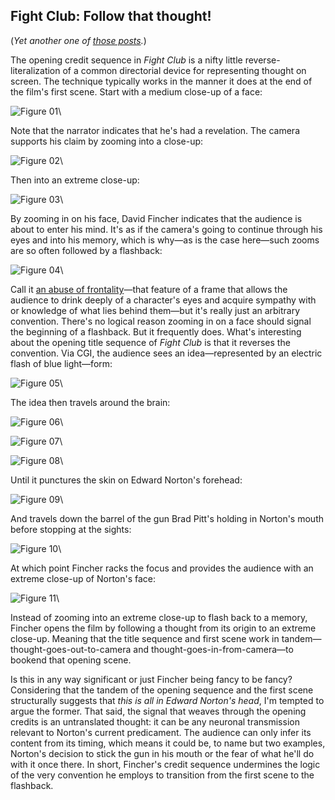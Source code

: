 ## Fight Club: Follow that thought!

(*Yet another one of [those posts](http://acephalous.typepad.com/acephalous/2011/02/a-visual-rhetoric-compendium.html).*)

The opening credit sequence in *Fight Club* is a nifty little reverse-literalization of a common directorial device for representing thought on screen. The technique typically works in the manner it does at the end of the film's first scene. Start with a medium close-up of a face:

![Figure 01](images/film/fight-club-3/01.jpg)\

Note that the narrator indicates that he's had a revelation. The camera supports his claim by zooming into a close-up:

![Figure 02](images/film/fight-club-3/02.jpg)\

 Then into an extreme close-up:

![Figure 03](images/film/fight-club-3/03.jpg)\

By zooming in on his face, David Fincher indicates that the audience is about to enter his mind. It's as if the camera's going to continue through his eyes and into his memory, which is why—as is the case here—such zooms are so often followed by a flashback:

![Figure 04](images/film/fight-club-3/04.jpg)\

Call it [an abuse of frontality](http://acephalous.typepad.com/acephalous/2011/01/fight-club.html)—that feature of a frame that allows the audience to drink deeply of a character's eyes and acquire sympathy with or knowledge of what lies behind them—but it's really just an arbitrary convention. There's no logical reason zooming in on a face should signal the beginning of a flashback. But it frequently does. What's interesting about the opening title sequence of *Fight Club* is that it reverses the convention. Via CGI, the audience sees an idea—represented by an electric flash of blue light—form:

![Figure 05](images/film/fight-club-3/05.jpg)\

The idea then travels around the brain:

![Figure 06](images/film/fight-club-3/06.jpg)\

![Figure 07](images/film/fight-club-3/07.jpg)\

![Figure 08](images/film/fight-club-3/08.jpg)\

Until it punctures the skin on Edward Norton's forehead:

![Figure 09](images/film/fight-club-3/09.jpg)\

And travels down the barrel of the gun Brad Pitt's holding in Norton's mouth before stopping at the sights:

![Figure 10](images/film/fight-club-3/10.jpg)\

At which point Fincher racks the focus and provides the audience with an extreme close-up of Norton's face:

![Figure 11](images/film/fight-club-3/11.jpg)\

Instead of zooming into an extreme close-up to flash back to a memory, Fincher opens the film by following a thought from its origin to an extreme close-up. Meaning that the title sequence and first scene work in tandem—thought-goes-out-to-camera and thought-goes-in-from-camera—to bookend that opening scene.

Is this in any way significant or just Fincher being fancy to be fancy? Considering that the tandem of the opening sequence and the first scene structurally suggests that *this is all in Edward Norton's head*, I'm tempted to argue the former. That said, the signal that weaves through the opening credits is an untranslated thought: it can be any neuronal transmission relevant to Norton's current predicament. The audience can only infer its content from its timing, which means it could be, to name but two examples, Norton's decision to stick the gun in his mouth or the fear of what he'll do with it once there. In short, Fincher's credit sequence undermines the logic of the very convention he employs to transition from the first scene to the flashback.

